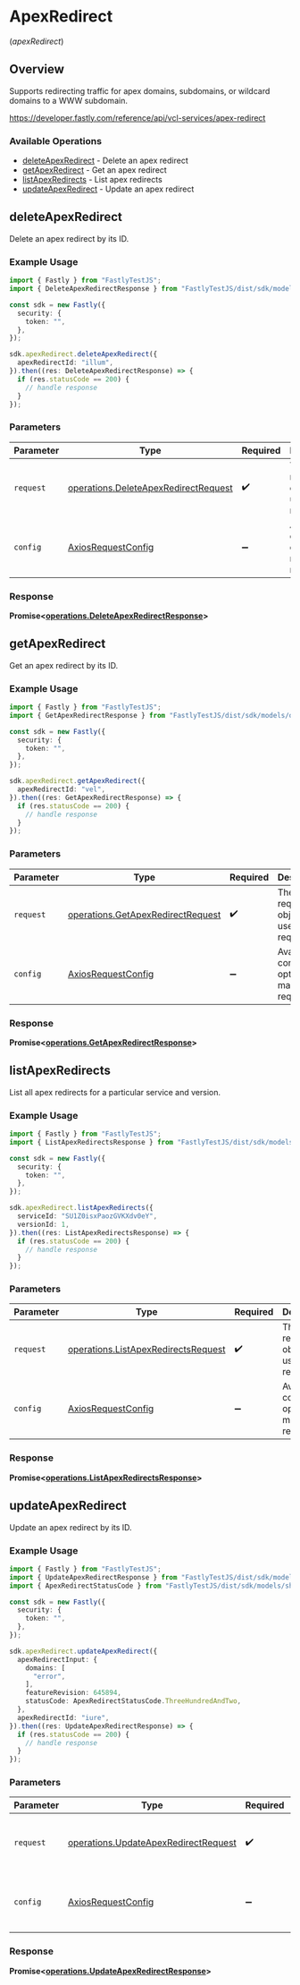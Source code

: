 # ApexRedirect
(*apexRedirect*)

## Overview

Supports redirecting traffic for apex domains, subdomains, or wildcard domains to a WWW subdomain.

<https://developer.fastly.com/reference/api/vcl-services/apex-redirect>
### Available Operations

* [deleteApexRedirect](#deleteapexredirect) - Delete an apex redirect
* [getApexRedirect](#getapexredirect) - Get an apex redirect
* [listApexRedirects](#listapexredirects) - List apex redirects
* [updateApexRedirect](#updateapexredirect) - Update an apex redirect

## deleteApexRedirect

Delete an apex redirect by its ID.

### Example Usage

```typescript
import { Fastly } from "FastlyTestJS";
import { DeleteApexRedirectResponse } from "FastlyTestJS/dist/sdk/models/operations";

const sdk = new Fastly({
  security: {
    token: "",
  },
});

sdk.apexRedirect.deleteApexRedirect({
  apexRedirectId: "illum",
}).then((res: DeleteApexRedirectResponse) => {
  if (res.statusCode == 200) {
    // handle response
  }
});
```

### Parameters

| Parameter                                                                                    | Type                                                                                         | Required                                                                                     | Description                                                                                  |
| -------------------------------------------------------------------------------------------- | -------------------------------------------------------------------------------------------- | -------------------------------------------------------------------------------------------- | -------------------------------------------------------------------------------------------- |
| `request`                                                                                    | [operations.DeleteApexRedirectRequest](../../models/operations/deleteapexredirectrequest.md) | :heavy_check_mark:                                                                           | The request object to use for the request.                                                   |
| `config`                                                                                     | [AxiosRequestConfig](https://axios-http.com/docs/req_config)                                 | :heavy_minus_sign:                                                                           | Available config options for making requests.                                                |


### Response

**Promise<[operations.DeleteApexRedirectResponse](../../models/operations/deleteapexredirectresponse.md)>**


## getApexRedirect

Get an apex redirect by its ID.

### Example Usage

```typescript
import { Fastly } from "FastlyTestJS";
import { GetApexRedirectResponse } from "FastlyTestJS/dist/sdk/models/operations";

const sdk = new Fastly({
  security: {
    token: "",
  },
});

sdk.apexRedirect.getApexRedirect({
  apexRedirectId: "vel",
}).then((res: GetApexRedirectResponse) => {
  if (res.statusCode == 200) {
    // handle response
  }
});
```

### Parameters

| Parameter                                                                              | Type                                                                                   | Required                                                                               | Description                                                                            |
| -------------------------------------------------------------------------------------- | -------------------------------------------------------------------------------------- | -------------------------------------------------------------------------------------- | -------------------------------------------------------------------------------------- |
| `request`                                                                              | [operations.GetApexRedirectRequest](../../models/operations/getapexredirectrequest.md) | :heavy_check_mark:                                                                     | The request object to use for the request.                                             |
| `config`                                                                               | [AxiosRequestConfig](https://axios-http.com/docs/req_config)                           | :heavy_minus_sign:                                                                     | Available config options for making requests.                                          |


### Response

**Promise<[operations.GetApexRedirectResponse](../../models/operations/getapexredirectresponse.md)>**


## listApexRedirects

List all apex redirects for a particular service and version.

### Example Usage

```typescript
import { Fastly } from "FastlyTestJS";
import { ListApexRedirectsResponse } from "FastlyTestJS/dist/sdk/models/operations";

const sdk = new Fastly({
  security: {
    token: "",
  },
});

sdk.apexRedirect.listApexRedirects({
  serviceId: "SU1Z0isxPaozGVKXdv0eY",
  versionId: 1,
}).then((res: ListApexRedirectsResponse) => {
  if (res.statusCode == 200) {
    // handle response
  }
});
```

### Parameters

| Parameter                                                                                  | Type                                                                                       | Required                                                                                   | Description                                                                                |
| ------------------------------------------------------------------------------------------ | ------------------------------------------------------------------------------------------ | ------------------------------------------------------------------------------------------ | ------------------------------------------------------------------------------------------ |
| `request`                                                                                  | [operations.ListApexRedirectsRequest](../../models/operations/listapexredirectsrequest.md) | :heavy_check_mark:                                                                         | The request object to use for the request.                                                 |
| `config`                                                                                   | [AxiosRequestConfig](https://axios-http.com/docs/req_config)                               | :heavy_minus_sign:                                                                         | Available config options for making requests.                                              |


### Response

**Promise<[operations.ListApexRedirectsResponse](../../models/operations/listapexredirectsresponse.md)>**


## updateApexRedirect

Update an apex redirect by its ID.

### Example Usage

```typescript
import { Fastly } from "FastlyTestJS";
import { UpdateApexRedirectResponse } from "FastlyTestJS/dist/sdk/models/operations";
import { ApexRedirectStatusCode } from "FastlyTestJS/dist/sdk/models/shared";

const sdk = new Fastly({
  security: {
    token: "",
  },
});

sdk.apexRedirect.updateApexRedirect({
  apexRedirectInput: {
    domains: [
      "error",
    ],
    featureRevision: 645894,
    statusCode: ApexRedirectStatusCode.ThreeHundredAndTwo,
  },
  apexRedirectId: "iure",
}).then((res: UpdateApexRedirectResponse) => {
  if (res.statusCode == 200) {
    // handle response
  }
});
```

### Parameters

| Parameter                                                                                    | Type                                                                                         | Required                                                                                     | Description                                                                                  |
| -------------------------------------------------------------------------------------------- | -------------------------------------------------------------------------------------------- | -------------------------------------------------------------------------------------------- | -------------------------------------------------------------------------------------------- |
| `request`                                                                                    | [operations.UpdateApexRedirectRequest](../../models/operations/updateapexredirectrequest.md) | :heavy_check_mark:                                                                           | The request object to use for the request.                                                   |
| `config`                                                                                     | [AxiosRequestConfig](https://axios-http.com/docs/req_config)                                 | :heavy_minus_sign:                                                                           | Available config options for making requests.                                                |


### Response

**Promise<[operations.UpdateApexRedirectResponse](../../models/operations/updateapexredirectresponse.md)>**

